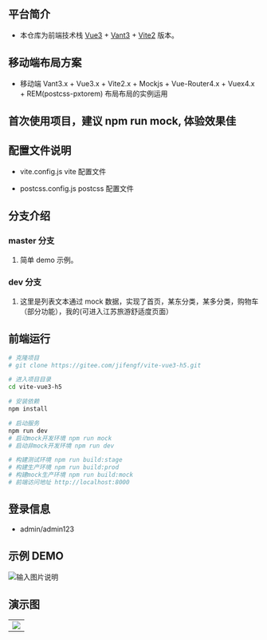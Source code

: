 ## 平台简介

- 本仓库为前端技术栈 [Vue3](https://v3.cn.vuejs.org) + [Vant3](https://vant-contrib.gitee.io/vant/v3/#/zh-CN) + [Vite2](https://cn.vitejs.dev) 版本。

## 移动端布局方案

- 移动端 Vant3.x + Vue3.x + Vite2.x + Mockjs + Vue-Router4.x + Vuex4.x + REM(postcss-pxtorem) 布局布局的实例运用

## 首次使用项目，建议 npm run mock, 体验效果佳

## 配置文件说明

- vite.config.js
  vite 配置文件

- postcss.config.js
  postcss 配置文件

## 分支介绍

### master 分支

1. 简单 demo 示例。

### dev 分支

1. 这里是列表文本通过 mock 数据，实现了首页，某东分类，某多分类，购物车（部分功能），我的(可进入江苏旅游舒适度页面）

## 前端运行

```bash
# 克隆项目
# git clone https://gitee.com/jifengf/vite-vue3-h5.git

# 进入项目目录
cd vite-vue3-h5

# 安装依赖
npm install

# 启动服务
npm run dev
# 启动mock开发环境 npm run mock
# 启动非mock开发环境 npm run dev

# 构建测试环境 npm run build:stage
# 构建生产环境 npm run build:prod
# 构建mock生产环境 npm run build:mock
# 前端访问地址 http://localhost:8000
```

## 登录信息

- admin/admin123

## 示例 DEMO

![输入图片说明](src/assets/aa71c12e1c110227e4f4d49d15dd2837.gif)

## 演示图
<table>
    <tr>
        <td>
<img src="https://github.com/wax1026/vite-vue3-h5/blob/dev/src/assets/aa71c12e1c110227e4f4d49d15dd2837.gif"/>

</td>
    </tr>
</table>

